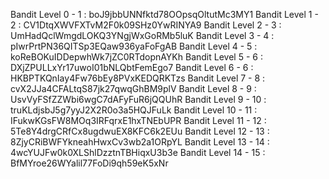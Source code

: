 Bandit Level 0 - 1 : boJ9jbbUNNfktd78OOpsqOltutMc3MY1
Bandit Level 1 - 2 : CV1DtqXWVFXTvM2F0k09SHz0YwRINYA9
Bandit Level 2 - 3 : UmHadQclWmgdLOKQ3YNgjWxGoRMb5luK
Bandit Level 3 - 4 : pIwrPrtPN36QITSp3EQaw936yaFoFgAB
Bandit Level 4 - 5 : koReBOKuIDDepwhWk7jZC0RTdopnAYKh
Bandit Level 5 - 6 : DXjZPULLxYr17uwoI01bNLQbtFemEgo7
Bandit Level 6 - 6  : HKBPTKQnIay4Fw76bEy8PVxKEDQRKTzs
Bandit Level 7 - 8 : cvX2JJa4CFALtqS87jk27qwqGhBM9plV
Bandit Level 8 - 9 : UsvVyFSfZZWbi6wgC7dAFyFuR6jQQUhR
Bandit Level 9 - 10 : truKLdjsbJ5g7yyJ2X2R0o3a5HQJFuLk
Bandit Level 10 - 11 : IFukwKGsFW8MOq3IRFqrxE1hxTNEbUPR
Bandit Level 11 - 12 : 5Te8Y4drgCRfCx8ugdwuEX8KFC6k2EUu
Bandit Level 12 - 13 : 8ZjyCRiBWFYkneahHwxCv3wb2a1ORpYL
Bandit Level 13 - 14 : 4wcYUJFw0k0XLShlDzztnTBHiqxU3b3e
Bandit Level 14 - 15 : BfMYroe26WYalil77FoDi9qh59eK5xNr